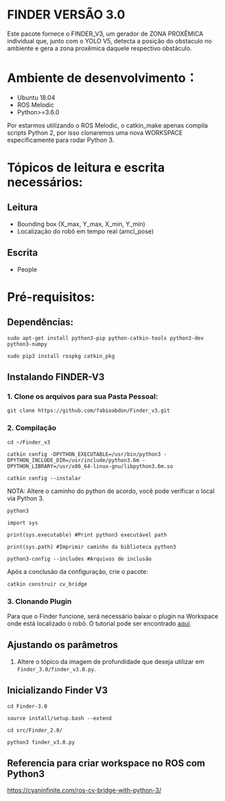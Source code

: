 # FINDER VERSÃO 3.0

Este pacote fornece o FINDER_V3, um gerador de ZONA PROXÊMICA individual que, junto com o YOLO V5, detecta a posição do obstaculo no ambiente e gera a zona proxêmica daquele respectivo obstáculo. 


# Ambiente de desenvolvimento：
- Ubuntu 18.04
- ROS Melodic
- Python>=3.6.0


Por estarmos utilizando o ROS Melodic, o catkin_make apenas compila scripts Python 2, por isso clonaremos uma nova WORKSPACE especificamente para rodar Python 3.

# Tópicos de leitura e escrita necessários:

## Leitura
- Bounding box (X_max, Y_max, X_min, Y_min)
- Localização do robô em tempo real (amcl_pose)

## Escrita
- People


# Pré-requisitos:

## Dependências:

```
sudo apt-get install python3-pip python-catkin-tools python3-dev python3-numpy 

sudo pip3 install rospkg catkin_pkg
```

## Instalando FINDER-V3

### 1. Clone os arquivos para sua Pasta Pessoal:

```
git clone https://github.com/fabioabdon/Finder_v3.git
```
### 2. Compilação

```
cd ~/Finder_v3 

catkin config -DPYTHON_EXECUTABLE=/usr/bin/python3 -DPYTHON_INCLUDE_DIR=/usr/include/python3.6m -DPYTHON_LIBRARY=/usr/x86_64-linux-gnu/libpython3.6m.so 

catkin config --instalar
```

NOTA: Altere o caminho do python de acordo, você pode verificar o local via Python 3.

```
python3 

import sys

print(sys.executable) #Print python3 executável path

print(sys.path) #Imprimir caminho da biblioteca python3

python3-config --includes #Arquivos de inclusão
```

Após a conclusão da configuração, crie o pacote:


```
catkin construir cv_bridge
```

### 3. Clonando Plugin
Para que o Finder funcione, será necessário baixar o plugin na Workspace onde está localizado o robô. O tutorial pode ser encontrado [aqui](https://github.com/iml130/proxemic_layer). 

## Ajustando os parâmetros

1. Altere o tópico da imagem de profundidade que deseja utilizar em `Finder_3.0/finder_v3.0.py`.


## Inicializando Finder V3

```
cd Finder-3.0

source install/setup.bash --extend

cd src/Finder_2.0/

python3 finder_v3.0.py
```

## Referencia para criar workspace no ROS com Python3
https://cyaninfinite.com/ros-cv-bridge-with-python-3/


